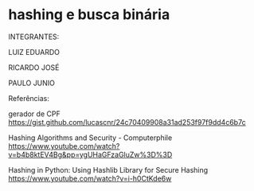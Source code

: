 # hashing e busca binária

INTEGRANTES:

LUIZ EDUARDO 

RICARDO JOSÉ 

PAULO JUNIO

Referências:

gerador de CPF
https://gist.github.com/lucascnr/24c70409908a31ad253f97f9dd4c6b7c


Hashing Algorithms and Security - Computerphile
https://www.youtube.com/watch?v=b4b8ktEV4Bg&pp=ygUHaGFzaGluZw%3D%3D 

Hashing in Python: Using Hashlib Library for Secure Hashing
https://www.youtube.com/watch?v=i-h0CtKde6w

